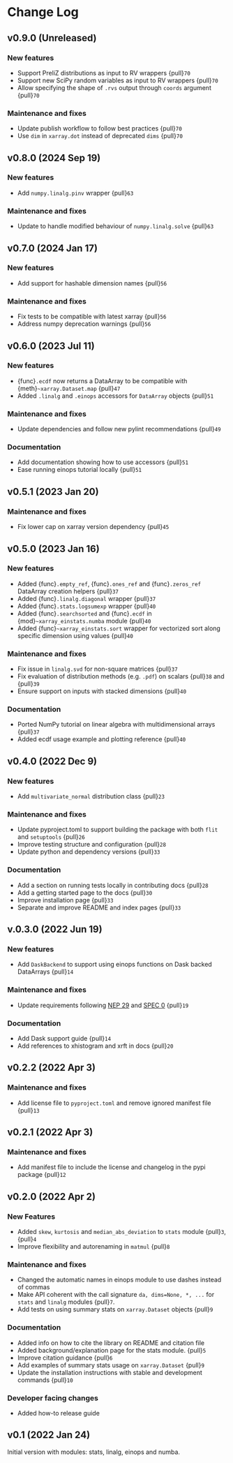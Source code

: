 # Change Log

## v0.9.0 (Unreleased)
### New features
* Support PreliZ distributions as input to RV wrappers {pull}`70`
* Support new SciPy random variables as input to RV wrappers {pull}`70`
* Allow specifying the shape of `.rvs` output through `coords` argument {pull}`70`

### Maintenance and fixes
* Update publish workflow to follow best practices {pull}`70`
* Use `dim` in `xarray.dot` instead of deprecated `dims` {pull}`70`

## v0.8.0 (2024 Sep 19)
### New features
* Add `numpy.linalg.pinv` wrapper {pull}`63`

### Maintenance and fixes
* Update to handle modified behaviour of `numpy.linalg.solve` {pull}`63`

## v0.7.0 (2024 Jan 17)
### New features
* Add support for hashable dimension names {pull}`56`

### Maintenance and fixes
* Fix tests to be compatible with latest xarray {pull}`56`
* Address numpy deprecation warnings {pull}`56`

## v0.6.0 (2023 Jul 11)
### New features
* {func}`.ecdf` now returns a DataArray to be compatible with {meth}`~xarray.Dataset.map` {pull}`47`
* Added `.linalg` and `.einops` accessors for `DataArray` objects {pull}`51`

### Maintenance and fixes
* Update dependencies and follow new pylint recommendations {pull}`49`

### Documentation
* Add documentation showing how to use accessors {pull}`51`
* Ease running einops tutorial locally {pull}`51`

## v0.5.1 (2023 Jan 20)
### Maintenance and fixes
* Fix lower cap on xarray version dependency {pull}`45`

## v0.5.0 (2023 Jan 16)
### New features
* Added {func}`.empty_ref`, {func}`.ones_ref` and {func}`.zeros_ref` DataArray creation helpers {pull}`37`
* Added {func}`.linalg.diagonal` wrapper {pull}`37`
* Added {func}`.stats.logsumexp` wrapper {pull}`40`
* Added {func}`.searchsorted` and {func}`.ecdf` in {mod}`~xarray_einstats.numba` module {pull}`40`
* Added {func}`~xarray_einstats.sort` wrapper for vectorized sort along specific dimension using values {pull}`40`

### Maintenance and fixes
* Fix issue in `linalg.svd` for non-square matrices {pull}`37`
* Fix evaluation of distribution methods (e.g. `.pdf`) on scalars {pull}`38` and {pull}`39`
* Ensure support on inputs with stacked dimensions {pull}`40`

### Documentation
* Ported NumPy tutorial on linear algebra with multidimensional arrays {pull}`37`
* Added ecdf usage example and plotting reference {pull}`40`

## v0.4.0 (2022 Dec 9)
### New features
* Add `multivariate_normal` distribution class {pull}`23`

### Maintenance and fixes
* Update pyproject.toml to support building the package with both `flit` and `setuptools` {pull}`26`
* Improve testing structure and configuration {pull}`28`
* Update python and dependency versions {pull}`33`

### Documentation
* Add a section on running tests locally in contributing docs {pull}`28`
* Add a getting started page to the docs {pull}`30`
* Improve installation page {pull}`33`
* Separate and improve README and index pages {pull}`33`

## v.0.3.0 (2022 Jun 19)
### New features
* Add `DaskBackend` to support using einops functions on Dask backed DataArrays {pull}`14`

### Maintenance and fixes
* Update requirements following [NEP 29](https://numpy.org/neps/nep-0029-deprecation_policy.html)
  and [SPEC 0](https://scientific-python.org/specs/spec-0000/) {pull}`19`

### Documentation
* Add Dask support guide {pull}`14`
* Add references to xhistogram and xrft in docs {pull}`20`

## v0.2.2 (2022 Apr 3)
### Maintenance and fixes
* Add license file to `pyproject.toml` and remove ignored manifest file {pull}`13`

## v0.2.1 (2022 Apr 3)
### Maintenance and fixes
* Add manifest file to include the license and changelog in the pypi package {pull}`12`

## v0.2.0 (2022 Apr 2)
### New Features
* Added `skew`, `kurtosis` and `median_abs_deviation` to `stats` module {pull}`3`, {pull}`4`
* Improve flexibility and autorenaming in `matmul` {pull}`8`

### Maintenance and fixes
* Changed the automatic names in einops module to use dashes instead of commas
* Make API coherent with the call signature `da, dims=None, *, ...` for `stats`
  and `linalg` modules {pull}`7`.
* Add tests on using summary stats on `xarray.Dataset` objects {pull}`9`

### Documentation
* Added info on how to cite the library on README and citation file
* Added background/explanation page for the stats module. {pull}`5`
* Improve citation guidance {pull}`6`
* Add examples of summary stats usage on `xarray.Dataset` {pull}`9`
* Update the installation instructions with stable and development commands {pull}`10`

### Developer facing changes
* Added how-to release guide

## v0.1 (2022 Jan 24)
Initial version with modules: stats, linalg, einops and numba.

